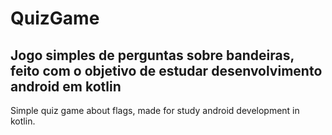 # QuizGame
Jogo simples de perguntas sobre bandeiras, feito com o objetivo de estudar desenvolvimento android em kotlin
-----
Simple quiz game about flags, made for study android development in kotlin. 

